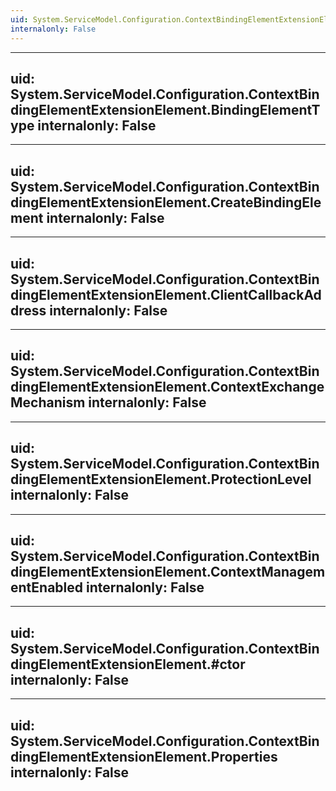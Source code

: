 ```yaml
---
uid: System.ServiceModel.Configuration.ContextBindingElementExtensionElement
internalonly: False
---
```


---
uid: System.ServiceModel.Configuration.ContextBindingElementExtensionElement.BindingElementType
internalonly: False
---

---
uid: System.ServiceModel.Configuration.ContextBindingElementExtensionElement.CreateBindingElement
internalonly: False
---

---
uid: System.ServiceModel.Configuration.ContextBindingElementExtensionElement.ClientCallbackAddress
internalonly: False
---

---
uid: System.ServiceModel.Configuration.ContextBindingElementExtensionElement.ContextExchangeMechanism
internalonly: False
---

---
uid: System.ServiceModel.Configuration.ContextBindingElementExtensionElement.ProtectionLevel
internalonly: False
---

---
uid: System.ServiceModel.Configuration.ContextBindingElementExtensionElement.ContextManagementEnabled
internalonly: False
---

---
uid: System.ServiceModel.Configuration.ContextBindingElementExtensionElement.#ctor
internalonly: False
---

---
uid: System.ServiceModel.Configuration.ContextBindingElementExtensionElement.Properties
internalonly: False
---
